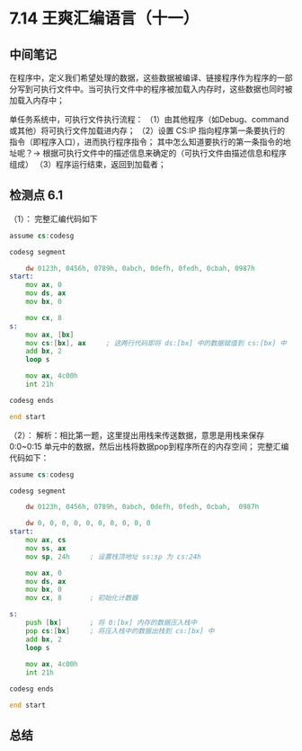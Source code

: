 # 7.14 王爽汇编语言（十一）

## 中间笔记
在程序中，定义我们希望处理的数据，这些数据被编译、链接程序作为程序的一部分写到可执行文件中。当可执行文件中的程序被加载入内存时，这些数据也同时被加载入内存中；

单任务系统中，可执行文件执行流程：
（1）由其他程序（如Debug、command或其他）将可执行文件加载进内存；
（2）设置 CS:IP 指向程序第一条要执行的指令（即程序入口），进而执行程序指令；
其中怎么知道要执行的第一条指令的地址呢？-> 根据可执行文件中的描述信息来确定的（可执行文件由描述信息和程序组成）
（3）程序运行结束，返回到加载者；

## 检测点 6.1
（1）：
完整汇编代码如下
```asm
assume cs:codesg

codesg segment

    dw 0123h, 0456h, 0789h, 0abch, 0defh, 0fedh, 0cbah, 0987h
start:
    mov ax, 0
    mov ds, ax
    mov bx, 0

    mov cx, 8
s:  
    mov ax, [bx]
    mov cs:[bx], ax     ; 这两行代码即将 ds:[bx] 中的数据赋值到 cs:[bx] 中
    add bx, 2
    loop s

    mov ax, 4c00h
    int 21h

codesg ends

end start
```
（2）：
解析：相比第一题，这里提出用栈来传送数据，意思是用栈来保存0:0~0:15 单元中的数据，然后出栈将数据pop到程序所在的内存空间；
完整汇编代码如下：
```asm
assume cs:codesg

codesg segment

    dw 0123h, 0456h, 0789h, 0abch, 0defh, 0fedh, 0cbah,  0987h

    dw 0, 0, 0, 0, 0, 0, 0, 0, 0, 0
start:
    mov ax, cs
    mov ss, ax
    mov sp, 24h     ; 设置栈顶地址 ss:sp 为 cs:24h

    mov ax, 0
    mov ds, ax
    mov bx, 0
    mov cx, 8       ; 初始化计数器

s:
    push [bx]       ; 将 0:[bx] 内存的数据压入栈中
    pop cs:[bx]     ; 将压入栈中的数据出栈到 cs:[bx] 中
    add bx, 2
    loop s
    
    mov ax, 4c00h
    int 21h

codesg ends

end start
```

## 总结